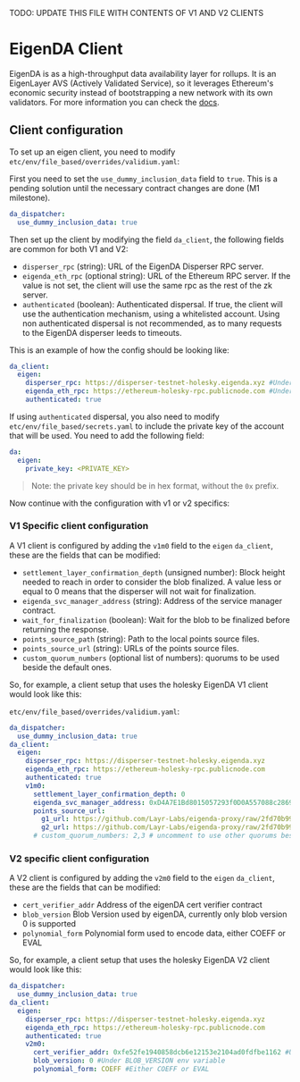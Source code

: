TODO: UPDATE THIS FILE WITH CONTENTS OF V1 AND V2 CLIENTS

# EigenDA Client

EigenDA is as a high-throughput data availability layer for rollups. It is an EigenLayer AVS (Actively Validated
Service), so it leverages Ethereum's economic security instead of bootstrapping a new network with its own validators.
For more information you can check the [docs](https://docs.eigenda.xyz/).

## Client configuration

To set up an eigen client, you need to modify `etc/env/file_based/overrides/validium.yaml`:

First you need to set the `use_dummy_inclusion_data` field to `true`. This is a pending solution until the necessary
contract changes are done (M1 milestone).

```yaml
da_dispatcher:
  use_dummy_inclusion_data: true
```

Then set up the client by modifying the field `da_client`, the following fields are common for both V1 and V2:

- `disperser_rpc` (string): URL of the EigenDA Disperser RPC server.
- `eigenda_eth_rpc` (optional string): URL of the Ethereum RPC server. If the value is not set, the client will use the
  same rpc as the rest of the zk server.
- `authenticated` (boolean): Authenticated dispersal. If true, the client will use the authentication mechanism, using a
  whitelisted account. Using non authenticated dispersal is not recommended, as to many requests to the EigenDA
  disperser leeds to timeouts.

This is an example of how the config should be looking like:

```yaml
da_client:
  eigen:
    disperser_rpc: https://disperser-testnet-holesky.eigenda.xyz #Under DISPERSER_RPC env variable
    eigenda_eth_rpc: https://ethereum-holesky-rpc.publicnode.com #Under RPC_URL env variable
    authenticated: true
```

If using `authenticated` dispersal, you also need to modify `etc/env/file_based/secrets.yaml` to include the private key
of the account that will be used. You need to add the following field:

```yaml
da:
  eigen:
    private_key: <PRIVATE_KEY>
```

> Note: the private key should be in hex format, without the `0x` prefix.

Now continue with the configuration with v1 or v2 specifics:

### V1 Specific client configuration

A V1 client is configured by adding the `v1m0` field to the `eigen` `da_client`, these are the fields that can be
modified:

- `settlement_layer_confirmation_depth` (unsigned number): Block height needed to reach in order to consider the blob
  finalized. A value less or equal to 0 means that the disperser will not wait for finalization.
- `eigenda_svc_manager_address` (string): Address of the service manager contract.
- `wait_for_finalization` (boolean): Wait for the blob to be finalized before returning the response.
- `points_source_path` (string): Path to the local points source files.
- `points_source_url` (string): URLs of the points source files.
- `custom_quorum_numbers` (optional list of numbers): quorums to be used beside the default ones.

So, for example, a client setup that uses the holesky EigenDA V1 client would look like this:

`etc/env/file_based/overrides/validium.yaml`:

```yaml
da_dispatcher:
  use_dummy_inclusion_data: true
da_client:
  eigen:
    disperser_rpc: https://disperser-testnet-holesky.eigenda.xyz
    eigenda_eth_rpc: https://ethereum-holesky-rpc.publicnode.com
    authenticated: true
    v1m0:
      settlement_layer_confirmation_depth: 0
      eigenda_svc_manager_address: 0xD4A7E1Bd8015057293f0D0A557088c286942e84b
      points_source_url:
        g1_url: https://github.com/Layr-Labs/eigenda-proxy/raw/2fd70b99ef5bf137d7bbca3461cf9e1f2c899451/resources/g1.point
        g2_url: https://github.com/Layr-Labs/eigenda-proxy/raw/2fd70b99ef5bf137d7bbca3461cf9e1f2c899451/resources/g2.point.powerOf2
      # custom_quorum_numbers: 2,3 # uncomment to use other quorums besides defaults
```

### V2 specific client configuration

A V2 client is configured by adding the `v2m0` field to the `eigen` `da_client`, these are the fields that can be
modified:

- `cert_verifier_addr` Address of the eigenDA cert verifier contract
- `blob_version` Blob Version used by eigenDA, currently only blob version 0 is supported
- `polynomial_form` Polynomial form used to encode data, either COEFF or EVAL

So, for example, a client setup that uses the holesky EigenDA V2 client would look like this:

```yaml
da_dispatcher:
  use_dummy_inclusion_data: true
da_client:
  eigen:
    disperser_rpc: https://disperser-testnet-holesky.eigenda.xyz
    eigenda_eth_rpc: https://ethereum-holesky-rpc.publicnode.com
    authenticated: true
    v2m0:
      cert_verifier_addr: 0xfe52fe1940858dcb6e12153e2104ad0fdfbe1162 #Under CERT_VERIFIER_ADDRESS env variable
      blob_version: 0 #Under BLOB_VERSION env variable
      polynomial_form: COEFF #Either COEFF or EVAL
```
